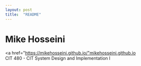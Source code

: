 ```yaml
---
layout: post
title:  "README"
---
```

# Mike Hosseini
<a href="https://mikehosseini.github.io/"mikehosseini.github.io</a> <br>
CIT 480 - CIT System Design and Implementation I
